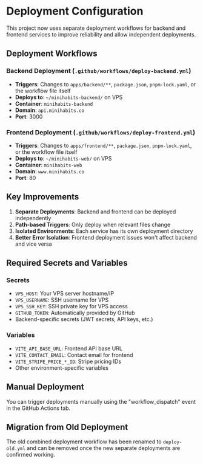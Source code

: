 # Deployment Configuration

This project now uses separate deployment workflows for backend and frontend services to improve reliability and allow independent deployments.

## Deployment Workflows

### Backend Deployment (`.github/workflows/deploy-backend.yml`)
- **Triggers**: Changes to `apps/backend/**`, `package.json`, `pnpm-lock.yaml`, or the workflow file itself
- **Deploys to**: `~/minihabits-backend/` on VPS
- **Container**: `minihabits-backend`
- **Domain**: `api.minihabits.co`
- **Port**: 3000

### Frontend Deployment (`.github/workflows/deploy-frontend.yml`)
- **Triggers**: Changes to `apps/frontend/**`, `package.json`, `pnpm-lock.yaml`, or the workflow file itself
- **Deploys to**: `~/minihabits-web/` on VPS
- **Container**: `minihabits-web`
- **Domain**: `www.minihabits.co`
- **Port**: 80

## Key Improvements

1. **Separate Deployments**: Backend and frontend can be deployed independently
2. **Path-based Triggers**: Only deploy when relevant files change
3. **Isolated Environments**: Each service has its own deployment directory
4. **Better Error Isolation**: Frontend deployment issues won't affect backend and vice versa

## Required Secrets and Variables

### Secrets
- `VPS_HOST`: Your VPS server hostname/IP
- `VPS_USERNAME`: SSH username for VPS
- `VPS_SSH_KEY`: SSH private key for VPS access
- `GITHUB_TOKEN`: Automatically provided by GitHub
- Backend-specific secrets (JWT secrets, API keys, etc.)

### Variables
- `VITE_API_BASE_URL`: Frontend API base URL
- `VITE_CONTACT_EMAIL`: Contact email for frontend
- `VITE_STRIPE_PRICE_*_ID`: Stripe pricing IDs
- Other environment-specific variables

## Manual Deployment

You can trigger deployments manually using the "workflow_dispatch" event in the GitHub Actions tab.

## Migration from Old Deployment

The old combined deployment workflow has been renamed to `deploy-old.yml` and can be removed once the new separate deployments are confirmed working.